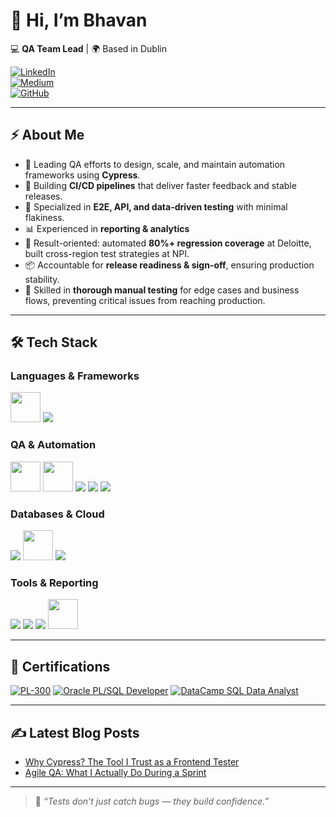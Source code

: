 # 👋 Hi, I’m Bhavan  

💻 **QA Team Lead** | 🌍 Based in Dublin  
 
[![LinkedIn](https://img.shields.io/badge/LinkedIn-0077B5?style=for-the-badge&logo=linkedin&logoColor=white)](https://www.linkedin.com/in/bhavanandhanlr)  
[![Medium](https://img.shields.io/badge/Medium-12100E?style=for-the-badge&logo=medium&logoColor=white)](https://medium.com/@bhavan0507)  
[![GitHub](https://img.shields.io/badge/GitHub-100000?style=for-the-badge&logo=github&logoColor=white)](https://github.com/BhavanandhanLR)  

---

## ⚡ About Me  
- 🚀 Leading QA efforts to design, scale, and maintain automation frameworks using **Cypress**.  
- 🔗 Building **CI/CD pipelines** that deliver faster feedback and stable releases.  
- 🧪 Specialized in **E2E, API, and data-driven testing** with minimal flakiness.  
- 📊 Experienced in **reporting & analytics** 
- 🎯 Result-oriented: automated **80%+ regression coverage** at Deloitte, built cross-region test strategies at NPI.  
- 📦 Accountable for **release readiness & sign-off**, ensuring production stability.  
- 📝 Skilled in **thorough manual testing** for edge cases and business flows, preventing critical issues from reaching production.  

---

## 🛠️ Tech Stack

### **Languages & Frameworks**
<p>
  <img src="https://skillicons.dev/icons?i=js,ts,python,cs,html,css,bootstrap&ts=1" height="48" />
  <img src="https://img.shields.io/badge/SQL-336791?style=for-the-badge&logo=postgresql&logoColor=white" />
</p>

### **QA & Automation**
<p>
  <img src="https://skillicons.dev/icons?i=cypress&theme=light&perline=1&ts=1" height="48" />
  <img src="https://skillicons.dev/icons?i=postman,git,githubactions" height="48" />
  <img src="https://img.shields.io/badge/Micro%20Focus%20UFT-0A0A0A?style=for-the-badge&logo=testinglibrary&logoColor=white" />
  <img src="https://img.shields.io/badge/ALM%20Octane-FF6A00?style=for-the-badge&logo=jira&logoColor=white" />
  <img src="https://img.shields.io/badge/Jira-0052CC?style=for-the-badge&logo=jira&logoColor=white" />
</p>

### **Databases & Cloud**
<p>
  <img src="https://img.shields.io/badge/Oracle-F80000?style=for-the-badge&logo=oracle&logoColor=white" />
  <img src="https://skillicons.dev/icons?i=mysql,aws&ts=1" height="48" />
  <img src="https://img.shields.io/badge/Infor%20ION-00457C?style=for-the-badge&logo=databricks&logoColor=white" />
</p>

### **Tools & Reporting**
<p>
  <img src="https://img.shields.io/badge/Power%20BI-F2C811?style=for-the-badge&logo=powerbi&logoColor=black" />
  <img src="https://img.shields.io/badge/Mochawesome-0A0A0A?style=for-the-badge&logo=mocha&logoColor=white" />
  <img src="https://img.shields.io/badge/Excel-217346?style=for-the-badge&logo=microsoft-excel&logoColor=white" />
  <img src="https://skillicons.dev/icons?i=vscode,visualstudio,powershell&ts=1" height="48" />
</p>


---

## 📜 Certifications

<p align="left">
  <a href="#"><img alt="PL-300"
    src="https://img.shields.io/badge/Microsoft%20Power%20BI%20Data%20Analyst-217346?style=for-the-badge&logo=powerbi&logoColor=white"></a>
  <a href="#"><img alt="Oracle PL/SQL Developer"
    src="https://img.shields.io/badge/Oracle%20PL%2FSQL%20Developer-F80000?style=for-the-badge&logo=oracle&logoColor=white"></a>
  <a href="#"><img alt="DataCamp SQL Data Analyst"
    src="https://img.shields.io/badge/DataCamp%20-%20SQL%20Data%20Analyst-03EF62?style=for-the-badge&logo=datacamp&logoColor=black"></a>
</p>



---
## ✍️ Latest Blog Posts  
- [Why Cypress? The Tool I Trust as a Frontend Tester](https://medium.com/@bhavan0507/why-cypress-the-tool-i-trust-as-a-frontend-tester-12345)  
- [Agile QA: What I Actually Do During a Sprint](https://medium.com/@bhavan0507/agile-qa-what-i-actually-do-during-a-sprint-67890)  

---

> 📝 *“Tests don’t just catch bugs — they build confidence.”*  
